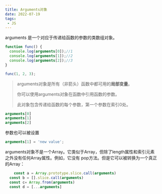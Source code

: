 ```yaml
---
title: Arguments对象
date: 2022-07-19
tags:
 - JS
---
```


arguments 是一个对应于传递给函数的参数的类数组对象。

```jsx
function func() {
  console.log(arguments[0]);//1
  console.log(arguments[1]);//2
  console.log(arguments[2]);//3
}

func(1, 2, 3);
```

> arguments对象是所有（非箭头）函数中都可用的**局部变量**。
> 
> 你可以使用arguments对象在函数中引用函数的参数。
> 
> 此对象包含传递给函数的每个参数，第一个参数在索引0处。

```jsx
arguments[0]
arguments[1]
arguments[2]
```

参数也可以被设置

```jsx
arguments[1] = 'new value';
```

arguments对象不是一个Array。它类似于Array，但除了length属性和索引元素之外没有任何Array属性。例如，它没有 pop方法。但是它可以被转换为一个真正的Array：

```jsx
	const a = Array.prototype.slice.call(arguments)
  const b = [].slice.call(arguments)
  const c= Array.from(arguments)
  const d = [...arguments]
```